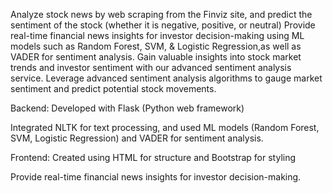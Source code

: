 Analyze stock news by web scraping from the Finviz site, and predict the sentiment of the stock (whether it is negative, positive, or neutral)
Provide real-time financial news insights for investor decision-making using ML models such as Random Forest, SVM, & Logistic Regression,as well as VADER for sentiment analysis.
Gain valuable insights into stock market trends and investor sentiment with our advanced sentiment analysis service.
Leverage advanced sentiment analysis algorithms to gauge market sentiment and predict potential stock movements.

Backend: Developed with Flask (Python web framework)

Integrated NLTK for text processing, and used ML models (Random Forest, SVM, Logistic Regression) and VADER for sentiment analysis.

Frontend: Created using HTML for structure and Bootstrap for styling

Provide real-time financial news insights for investor decision-making.
